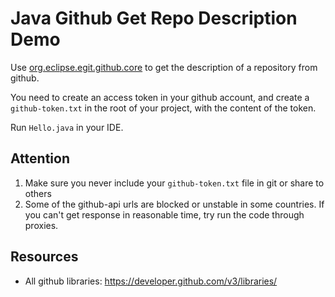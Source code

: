 Java Github Get Repo Description Demo
=====================================

Use [org.eclipse.egit.github.core](https://github.com/eclipse/egit-github/tree/master/org.eclipse.egit.github.core) to get the description of a repository from github.

You need to create an access token in your github account, and create a `github-token.txt` in the root of your project, with the content of the token.

Run `Hello.java` in your IDE.

Attention
---------

1. Make sure you never include your `github-token.txt` file in git or share to others
2. Some of the github-api urls are blocked or unstable in some countries. If you can't get response in reasonable time, try run the code through proxies.

Resources
---------

- All github libraries: <https://developer.github.com/v3/libraries/>